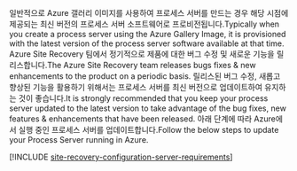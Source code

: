 
<span data-ttu-id="200f8-101">일반적으로 Azure 갤러리 이미지를 사용하여 프로세스 서버를 만드는 경우 해당 시점에 제공되는 최신 버전의 프로세스 서버 소프트웨어로 프로비전됩니다.</span><span class="sxs-lookup"><span data-stu-id="200f8-101">Typically when you create a process server using the Azure Gallery Image, it is provisioned with the latest version of the process server software available at that time.</span></span> <span data-ttu-id="200f8-102">Azure Site Recovery 팀에서 정기적으로 제품에 대한 버그 수정 및 새로운 기능을 릴리스합니다.</span><span class="sxs-lookup"><span data-stu-id="200f8-102">The Azure Site Recovery team releases bugs fixes & new enhancements to the product on a periodic basis.</span></span> <span data-ttu-id="200f8-103">릴리스된 버그 수정, 새롭고 향상된 기능을 활용하기 위해서는 프로세스 서버를 최신 버전으로 업데이트하여 유지하는 것이 좋습니다.</span><span class="sxs-lookup"><span data-stu-id="200f8-103">It is strongly recommended that you keep your process server updated to the latest version to take advantage of the bug fixes, new features & enhancements that have been released.</span></span> <span data-ttu-id="200f8-104">아래 단계에 따라 Azure에서 실행 중인 프로세스 서버를 업데이트합니다.</span><span class="sxs-lookup"><span data-stu-id="200f8-104">Follow the below steps to update your Process Server running in Azure.</span></span>

[!INCLUDE [site-recovery-configuration-server-requirements](site-recovery-vmware-upgrade-process-server-internal.md)]
